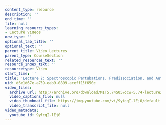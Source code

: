 ```yaml
---
content_type: resource
description: ''
end_time: ''
file: null
learning_resource_types:
- Lecture Videos
ocw_type: ''
optional_tab_title: ''
optional_text: ''
parent_title: Video Lectures
parent_type: CourseSection
related_resources_text: ''
resource_index_text: ''
resourcetype: Video
start_time: ''
title: 'Lecture 2: Spectroscopic Pertubations, Predissociation, and Autoionization'
uid: d6e1d67e-a759-eab9-0899-aceff15f650c
video_files:
  archive_url: http://archive.org/download/MIT5.74S05/ocw-5.74-lecture2-220k.mp4
  video_captions_file: null
  video_thumbnail_file: https://img.youtube.com/vi/9yfcqI-lEj0/default.jpg
  video_transcript_file: null
video_metadata:
  youtube_id: 9yfcqI-lEj0
---
```

